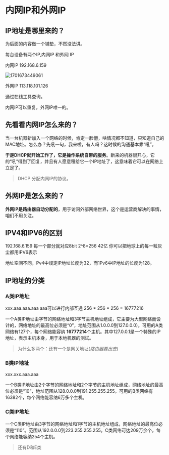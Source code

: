 # 内网IP和外网IP

## IP地址是哪里来的？
为后面的内容做一个铺垫，不然没法讲。

每台设备有两个IP,内网IP 和外网 IP

 内网IP 192.168.6.159

![1701673449061](https://qwq9527.gitee.io/resource/imgs/1701673449061.png)

外网IP  113.118.101.126

通过在线工具查询。

内网IP可以重复，外网IP唯一的。

## 先看看内网IP怎么来的？
当一台机器新加入一个网络的时候，肯定一脸懵，啥情况都不知道，只知道自己的MAC地址。怎么办？先吼一句，我来啦，有人吗？这时候的沟通基本靠“吼”。

**于是DHCP就开始工作了，它是操作系统自带的服务**。新来的机器很开心，它的“吼”得到了回复，并且有人愿意租给它一个IP地址了，这意味着它可以在网络上立足了。

> DHCP 分配内网IP的协议。

## 外网IP是怎么来的？
**外网IP是路由器自动分配的**，用于访问外部网络世界，这个是运营商解决的事情，咱们不用关注。

## IPV4和IPV6的区别

192.168.6.159
每一个部分就对应8bit
2^8=256
42亿
你可以把地球上的每一粒灰尘都用IPV6表示

地址空间不同，Pv4中规定IP地址长度为32，而1Pv6中IP地址的长度为128。

## IP地址的分类

### A类IP地址

xxx.aaa.aaa.aaa     aaa可以进行内部互通    256 \* 256 \* 256 = 16777216

​		一个A类IP地址由字节的网络地址和3字节主机地址组成，它主要为大型网络而设计的，网络地址的最高位必须是“0”，地址范围从1.0.0.0到127.0.0.0)。可用的A类网络有127个，每个网络能容纳
**16777214**个主机。其中127.0.0.1是一个特殊的IP地址，表示主机本身，用于本地机器的测试。

> 为什么多两个：还有一个是网关地址(*路由器要出去*)

### B类IP地址

xxx.xxx.aaa.aaa

​		一个B类IP地址由2个字节的网络地址和2个字节的主机地址组成，网络地址的最高位必须是“10”，地址范围从128.0.0.0到191.255.255.255。可用的B类网络有16382个，每个网络能容纳6万多个主机。


### C类IP地址
​		一个C类IP地址由3字节的网络地址和1字节的主机地址组成，网络地址的最高位必须是“110”。范围从192.0.0.0到223.255.255.255。C类网络可达209万余个，每个网络能容纳254个主机。

> 还有D和E类

